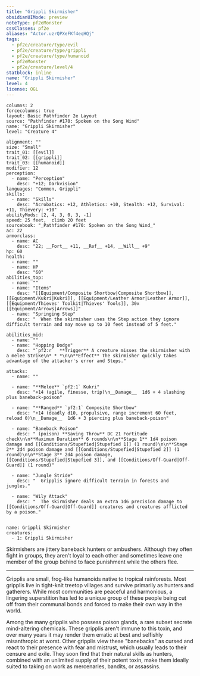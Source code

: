 ```yaml
---
title: "Grippli Skirmisher"
obsidianUIMode: preview
noteType: pf2eMonster
cssClasses: pf2e
aliases: "Actor.uzrQPXeFKf4eqHQj" 
tags:
  - pf2e/creature/type/evil
  - pf2e/creature/type/grippli
  - pf2e/creature/type/humanoid
  - pf2eMonster
  - pf2e/creature/level/4
statblock: inline
name: "Grippli Skirmisher"
level: 4
license: OGL
---
```


```statblock
columns: 2
forcecolumns: true
layout: Basic Pathfinder 2e Layout
source: "Pathfinder #170: Spoken on the Song Wind"
name: "Grippli Skirmisher"
level: "Creature 4"

alignment: ""
size: "Small"
trait_01: [[evil]]
trait_02: [[grippli]]
trait_03: [[humanoid]]
modifier: 12
perception:
  - name: "Perception"
    desc: "+12; Darkvision"
languages: "Common, Grippli"
skills:
  - name: "Skills"
    desc: "Acrobatics: +12, Athletics: +10, Stealth: +12, Survival: +11, Thievery: +10"
abilityMods: [2, 4, 3, 0, 3, -1]
speed: 25 feet,  climb 20 feet
sourcebook: "_Pathfinder #170: Spoken on the Song Wind_"
ac: 22
armorclass:
  - name: AC
    desc: "22; __Fort__ +11, __Ref__ +14, __Will__ +9"
hp: 60
health:
  - name: ""
  - name: HP
    desc: "60"
abilities_top:
  - name: ""
  - name: "Items"
    desc: "[[Equipment/Composite Shortbow|Composite Shortbow]], [[Equipment/Kukri|Kukri]], [[Equipment/Leather Armor|Leather Armor]], [[Equipment/Thieves' Toolkit|Thieves' Tools]], 30x [[Equipment/Arrows|Arrows]]"
  - name: "Springing Step"
    desc: "  When the skirmisher uses the Step action they ignore difficult terrain and may move up to 10 feet instead of 5 feet."

abilities_mid:
  - name: ""
  - name: "Hopping Dodge"
    desc: "`pf2:r`  **Trigger** A creature misses the skirmisher with a melee Strike\n* * *\n\n**Effect** The skirmisher quickly takes advantage of the attacker's error and Steps."

attacks:
  - name: ""

  - name: "**Melee** `pf2:1` Kukri"
    desc: "+14 (agile, finesse, trip)\n__Damage__  1d6 + 4 slashing plus baneback-poison"

  - name: "**Ranged** `pf2:1` Composite Shortbow"
    desc: "+14 (deadly d10, propulsive, range increment 60 feet, reload 0)\n__Damage__  1d6 + 3 piercing plus baneback-poison"

  - name: "Baneback Poison"
    desc: " (poison) **Saving Throw** DC 21 Fortitude check\n\n**Maximum Duration** 6 rounds\n\n**Stage 1** 1d4 poison damage and [[Conditions/Stupefied|Stupefied 1]] (1 round)\n\n**Stage 2** 2d4 poison damage and [[Conditions/Stupefied|Stupefied 2]] (1 round)\n\n**Stage 3** 2d4 poison damage, [[Conditions/Stupefied|Stupefied 3]], and [[Conditions/Off-Guard|Off-Guard]] (1 round)"

  - name: "Jungle Stride"
    desc: "  Gripplis ignore difficult terrain in forests and jungles."

  - name: "Wily Attack"
    desc: "  The skirmisher deals an extra 1d6 precision damage to [[Conditions/Off-Guard|Off-Guard]] creatures and creatures afflicted by a poison."
 
```

```encounter-table
name: Grippli Skirmisher
creatures:
  - 1: Grippli Skirmisher
```



Skirmishers are jittery baneback hunters or ambushers. Although they often fight in groups, they aren't loyal to each other and sometimes leave one member of the group behind to face punishment while the others flee.

* * *

Gripplis are small, frog-like humanoids native to tropical rainforests. Most gripplis live in tight-knit treetop villages and survive primarily as hunters and gatherers. While most communities are peaceful and harmonious, a lingering superstition has led to a unique group of these people being cut off from their communal bonds and forced to make their own way in the world.

Among the many gripplis who possess poison glands, a rare subset secrete mind-altering chemicals. These gripplis aren't immune to this toxin, and over many years it may render them erratic at best and selfishly misanthropic at worst. Other gripplis view these "banebacks" as cursed and react to their presence with fear and mistrust, which usually leads to their censure and exile. They soon find that their natural skills as hunters, combined with an unlimited supply of their potent toxin, make them ideally suited to taking on work as mercenaries, bandits, or assassins.

